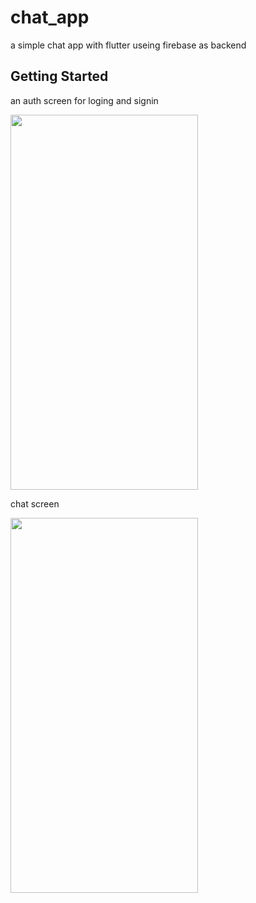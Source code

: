 # chat_app

a simple chat app with flutter useing firebase as backend

## Getting Started

an auth screen for loging and signin 

<img src="https://user-images.githubusercontent.com/92157668/210002004-fa470581-54f0-4743-8844-6abafcab2e5b.jpg" width="300" height="600">

chat screen 

<img src="https://user-images.githubusercontent.com/92157668/210003010-edbf50ca-7e8a-4678-825a-4cc60f8ba5d1.jpg" width="300" height="600">

